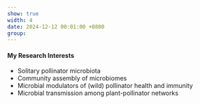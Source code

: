 ```yaml
---
show: true
width: 4
date: 2024-12-12 00:01:00 +0800
group:
---
```

<div>
  <div class="card-body">
    <h4>My Research Interests</h4>
    <ul>
      <li>Solitary pollinator microbiota</li>
      <li>Community assembly of microbiomes</li>
      <li>Microbial modulators of (wild) pollinator health and immunity</li>
      <li>Microbial transmission among plant-pollinator networks</li>
    </ul>
  </div>
</div>
